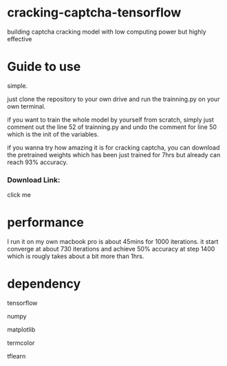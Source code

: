 # cracking-captcha-tensorflow
building captcha cracking model with low computing power but highly effective

# Guide to use
<p>simple.</p>
<p>just clone the repository to your own drive and run the trainning.py on your own terminal.</p>
<p>if you want to train the whole model by yourself from scratch, simply just comment out the line 52 of trainning.py and undo the comment for line 50 which is the init of the variables.</p>
<p> if you wanna try how amazing it is for cracking captcha, you can download the pretrained weights which has been just trained for 7hrs but already can reach 93% accuracy.
<h3> Download Link: </h3> 
<a herf="https://drive.google.com/open?id=1R2brFB8ZuIGaDZnJG612cPN4lRw22jpN">click me</a>


# performance
I run it on my own macbook pro is about 45mins for 1000 iterations. it start converge at about 730 iterations and achieve 50% accuracy at step 1400 which is rougly takes about a bit more than 1hrs.


# dependency
<p>tensorflow</p>
<p>numpy</p>
<p>matplotlib</p>
<p>termcolor</p>
<p>tflearn</p>

